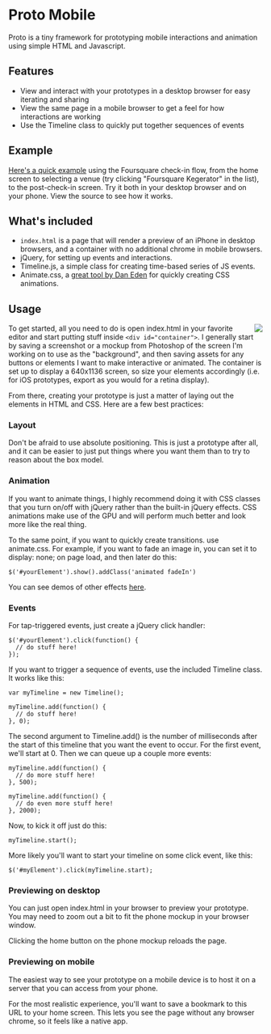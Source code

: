 # Proto Mobile

Proto is a tiny framework for prototyping mobile interactions and animation using simple HTML and Javascript.

## Features

- View and interact with your prototypes in a desktop browser for easy iterating and sharing
- View the same page in a mobile browser to get a feel for how interactions are working
- Use the Timeline class to quickly put together sequences of events

## Example

[Here's a quick example](http://storage.matthewhealy.net/proto-mobile/demo) using the Foursquare check-in flow, from the home screen to selecting a venue (try clicking "Foursquare Kegerator" in the list), to the post-check-in screen. Try it both in your desktop browser and on your phone. View the source to see how it works.

## What's included

- `index.html` is a page that will render a preview of an iPhone in desktop browsers, and a container with no additional chrome in mobile browsers.
- jQuery, for setting up events and interactions.
- Timeline.js, a simple class for creating time-based series of JS events.
- Animate.css, a [great tool by Dan Eden](http://daneden.me/animate/) for quickly creating CSS animations.

## Usage

<img align="right" src="http://cl.ly/image/46260f1G3w3X/Screen%20Shot%202013-05-26%20at%2010.41.37%20PM.png" />

To get started, all you need to do is open index.html in your favorite editor and start putting stuff inside `<div id="container">`. I generally start by saving a screenshot or a mockup from Photoshop of the screen I'm working on to use as the "background", and then saving assets for any buttons or elements I want to make interactive or animated. The container is set up to display a 640x1136 screen, so size your elements accordingly (i.e. for iOS prototypes, export as you would for a retina display).

From there, creating your prototype is just a matter of laying out the elements in HTML and CSS. Here are a few best practices:

### Layout

Don't be afraid to use absolute positioning. This is just a prototype after all, and it can be easier to just put things where you want them than to try to reason about the box model.

### Animation

If you want to animate things, I highly recommend doing it with CSS classes that you turn on/off with jQuery rather than the built-in jQuery effects. CSS animations make use of the GPU and will perform much better and look more like the real thing.

To the same point, if you want to quickly create transitions. use animate.css. For example, if you want to fade an image in, you can set it to display: none; on page load, and then later do this:

    $('#yourElement').show().addClass('animated fadeIn')

You can see demos of other effects [here](http://daneden.me/animate/).

### Events

For tap-triggered events, just create a jQuery click handler:

    $('#yourElement').click(function() {
      // do stuff here!
    });

If you want to trigger a sequence of events, use the included Timeline class. It works like this:

    var myTimeline = new Timeline();

    myTimeline.add(function() {
      // do stuff here!
    }, 0);

The second argument to Timeline.add() is the number of milliseconds after the start of this timeline that you want the event to occur. For the first event, we'll start at 0. Then we can queue up a couple more events:

    myTimeline.add(function() {
      // do more stuff here!
    }, 500);

    myTimeline.add(function() {
      // do even more stuff here!
    }, 2000);

Now, to kick it off just do this:

    myTimeline.start();

More likely you'll want to start your timeline on some click event, like this:

    $('#myElement').click(myTimeline.start);

### Previewing on desktop

You can just open index.html in your browser to preview your prototype. You may need to zoom out a bit to fit the phone mockup in your browser window.

Clicking the home button on the phone mockup reloads the page.

### Previewing on mobile

The easiest way to see your prototype on a mobile device is to host it on a server that you can access from your phone.

For the most realistic experience, you'll want to save a bookmark to this URL to your home screen. This lets you see the page without any browser chrome, so it feels like a native app.